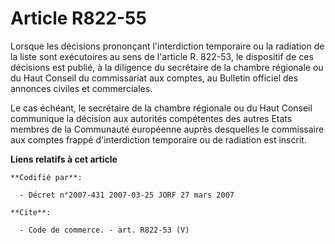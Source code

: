 # Article R822-55

Lorsque les décisions prononçant l'interdiction temporaire ou la radiation de la liste sont exécutoires au sens de l'article
R. 822-53, le dispositif de ces décisions est publié, à la diligence du secrétaire de la chambre régionale ou du Haut Conseil
du commissariat aux comptes, au Bulletin officiel des annonces civiles et commerciales.

Le cas échéant, le secrétaire de la chambre régionale ou du Haut Conseil communique la décision aux autorités compétentes des
autres Etats membres de la Communauté européenne auprès desquelles le commissaire aux comptes frappé d'interdiction
temporaire ou de radiation est inscrit.

**Liens relatifs à cet article**

	**Codifié par**:

	  - Décret n°2007-431 2007-03-25 JORF 27 mars 2007

	**Cite**:

	  - Code de commerce. - art. R822-53 (V)

